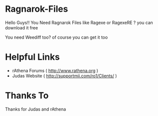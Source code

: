 # Ragnarok-Files

Hello Guys!!
You Need Ragnarok Files like Ragexe or RagexeRE ? 
you can download it free 

You need Weediff too?
of course you can get it too 

# Helpful Links

* rAthena Forums ( http://www.rathena.org )
* Judas Website ( http://supportmii.com/ro1/Clients/ )

# Thanks To

Thanks for Judas and rAthena
